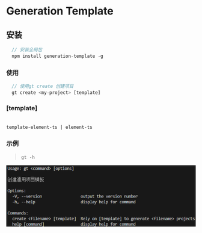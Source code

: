 # Generation Template

## 安装

```js
  // 安装全局包
  npm install generation-template -g
```

### 使用

```js
  // 使用gt create 创建项目
  gt create <my-project> [template]
```
### [template]

```text

template-element-ts | element-ts
```

### 示例

> `gt -h`

![Examples gt](assets/image.png)
